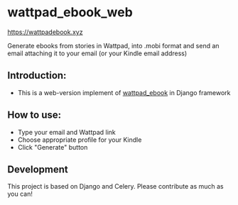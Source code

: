 # wattpad_ebook_web
https://wattpadebook.xyz 

Generate ebooks from stories in Wattpad, into .mobi format and send an email attaching it to your email (or your Kindle email address)
 
## Introduction:
- This is a web-version implement of [wattpad_ebook](https://github.com/tung491/wattpad_ebook) in Django framework

## How to use:
- Type your email and Wattpad link
- Choose appropriate profile for your Kindle
- Click "Generate" button


## Development
This project is based on Django and Celery. Please contribute as much as you can!
